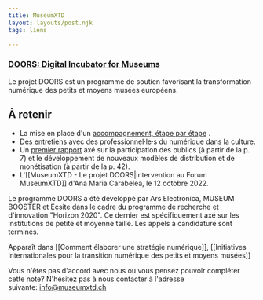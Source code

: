 ```yaml
---
title: MuseumXTD  
layout: layouts/post.njk  
tags: liens

---
```

### [DOORS: Digital Incubator for Museums](https://ars.electronica.art/doors/en/)
Le projet DOORS est un programme de soutien favorisant la transformation numérique des petits et moyens musées européens. 

## À retenir
- La mise en place d'un [accompagnement, étape par étape](https://ars.electronica.art/doors/en/pilots/) .
- [Des entretiens](https://ars.electronica.art/doors/en/Library/) avec des professionnel·le·s du numérique dans la culture. 
- Un [premier rapport](https://ars.electronica.art/doors/files/2022/05/DOORS-Sparkle-report.pdf) axé sur la participation des publics (à partir de la p. 7) et le développement de nouveaux modèles de distribution et de monétisation (à partir de la p. 42).  
- L'[[MuseumXTD - Le projet DOORS|intervention au Forum MuseumXTD]] d'Ana Maria Carabelea, le 12 octobre 2022. 

Le programme DOORS a été développé par Ars Electronica, MUSEUM BOOSTER et Ecsite dans le cadre du programme de recherche et d'innovation "Horizon 2020". Ce dernier est spécifiquement axé sur les institutions de petite et moyenne taille. Les appels à candidature sont terminés. 

Apparaît dans [[Comment élaborer une stratégie numérique]], [[Initiatives internationales pour la transition numérique des petits et moyens musées]]

Vous n'êtes pas d'accord avec nous ou vous pensez pouvoir compléter cette note? N'hésitez pas à nous contacter à l'adresse suivante: [info@museumxtd.ch](mailto:info@museumxtd.ch)